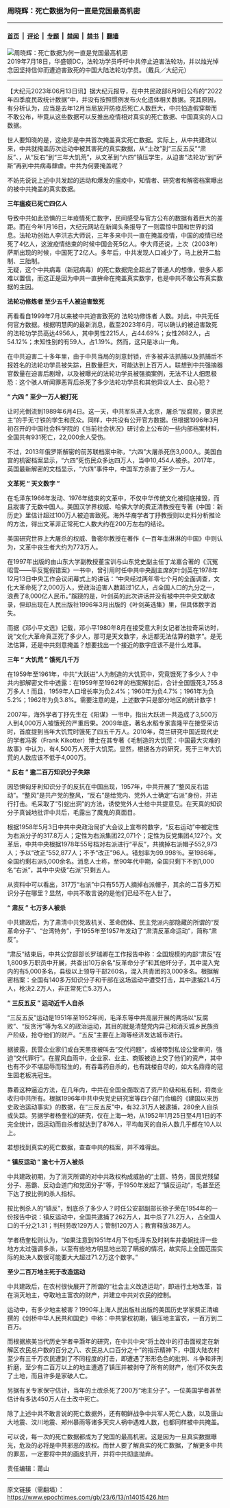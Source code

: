 ### 周晓辉：死亡数据为何一直是党国最高机密

---

#### [首页](../../../..?n14015426) &nbsp;|&nbsp; [评论](../../../../../epoch-comment?n14015426) &nbsp;|&nbsp; [专题](../../../../../epoch-special?n14015426) &nbsp;|&nbsp; [禁闻](../../../../../epoch-news?n14015426) &nbsp;|&nbsp; [禁书](../../../../../books?n14015426) &nbsp;|&nbsp; [翻墙](https://github.com/gfw-breaker/nogfw/blob/master/README.md?n14015426)


<div><img alt="周晓辉：死亡数据为何一直是党国最高机密" class="attachment-djy_600_400 size-djy_600_400 wp-post-image" src="https://i.epochtimes.com/assets/uploads/2020/10/1181e9c3191c7b56b2bb263875e59f36-600x400.jpg"/>
<div class="caption">
 2019年7月18日，华盛顿DC，法轮功学员呼吁中共停止迫害法轮功，并以烛光悼念因坚持信仰而遭迫害致死的中国大陆法轮功学员。（戴兵／大纪元）
</div></div><hr/><div class="post_content" id="artbody" itemprop="articleBody">
 <!-- article content begin -->
 <p>
  【大纪元2023年06月13日讯】据大纪元报导，在中共民政部6月9日公布的“2022年四季度民政统计数据”中，并没有按照惯例发布火化遗体相关数据。究其原因，有分析认为，应当是去年12月当局放开防疫后死亡人数巨大，中共怕造假穿帮而不敢公布，毕竟从这些数据可以反推出疫情相对真实的死亡数据、中国真实的人口数据。
 </p>
 <p>
  世人要知晓的是，这绝非是中共首次掩盖真实死亡数据。实际上，从中共建政以来，中共就掩盖历次运动中被其害死的真实数据，从“土改”到“三反五反”“肃反”、，从“反右”到“三年大饥荒”，从文革到“六四”镇压学生，从迫害“法轮功”到“萨斯”再到中共病毒肆虐。中共为何要掩盖呢？
 </p>
 <p>
  不妨先说说上述中共发起的运动和爆发的瘟疫中，知情者、研究者和解密档案曝出的被中共掩盖的真实数据。
 </p>
 <p>
  <strong>
   三年瘟疫已死亡四亿人
  </strong>
 </p>
 <p>
  导致中共如此恐惧的三年疫情死亡数字，民间感受与官方公布的数据有着巨大的差距。而在今年1月16日，大纪元网站在新闻头条报导了一则震惊中国和世界的消息。法轮功创始人李洪志大师说，三年多来中共一直在掩盖疫情，中国的疫情已经死了4亿人，这波疫情结束的时候中国会死5亿人。李大师还说，上次（2003年）萨斯出现的时候，中国死了2亿人。多年后，中共发现人口减少了，马上放开二胎制、三胎制。
  <br/>
  无疑，这个中共病毒（新冠病毒）的死亡数据完全超出了普通人的想像，很多人都难以置信，而这正是因为中共一直拚命在掩盖真实数字，也是中共不敢公布真实数据的主因。
 </p>
 <p>
  <strong>
   <ok href="https://www.epochtimes.com/gb/tag/%E6%B3%95%E8%BD%AE%E5%8A%9F%E4%BF%AE%E7%82%BC%E8%80%85.html">
    法轮功修炼者
   </ok>
   至少五千人被迫害致死
  </strong>
 </p>
 <p>
  再看看自1999年7月以来被中共迫害致死的
  <ok href="https://www.epochtimes.com/gb/tag/%E6%B3%95%E8%BD%AE%E5%8A%9F%E4%BF%AE%E7%82%BC%E8%80%85.html">
   法轮功修炼者
  </ok>
  人数。对此，中共无任何官方数据。根据明慧网的最新消息，截至2023年6月，可以确认的被迫害致死的法轮功学员高达4956人，其中男性2215人，占44.69%；女性2682人，占54.12%；未知性别的有59人，占1.19%。然而，这只是冰山一角。
 </p>
 <p>
  在中共迫害二十多年里，由于中共当局的刻意封锁，许多被非法抓捕以及抓捕后不报姓名的法轮功学员被失踪，且数量巨大，可能达到上百万人。联想到中共强摘器官数量在迫害后剧增，以及被曝光的法轮功学员被强摘案例，无法不让人细思极恐：这个骇人听闻罪恶背后杀死了多少法轮功学员和其他异议人士、良心犯？
 </p>
 <p>
  <strong>
   “
  </strong>
  <strong>
   六四
  </strong>
  <strong>
   ”
  </strong>
  <strong>
   至少一万人被打死
  </strong>
 </p>
 <p>
  让时光倒流到1989年6月4日。这一天，中共军队进入北京，屠杀“反腐败，要求民主”的手无寸铁的学生和民众。同样，中共没有公开官方数据。但根据1996年3月初召开的中国社会科学院的《当前社会状况》研讨会上公布的一些内部档案材料，全国共有931死亡，22,000余人受伤。
 </p>
 <p>
  不过，2013年俄罗斯解密的前苏联档案中称，“六四”大屠杀死伤3,000人。美国白宫的机密档案显示，“六四”死伤民众多达四万人，当中10,454人被杀。2017年，英国最新解密的文档显示，“六四”事件中，中国军方杀害了至少一万人。
 </p>
 <p>
  <strong>
   文革死
  </strong>
  <strong>
   “
  </strong>
  <strong>
   天文数字
  </strong>
  <strong>
   ”
  </strong>
 </p>
 <p>
  在毛泽东1966年发动、1976年结束的文革中，不仅中华传统文化被彻底摧毁，而且戕害了无数中国人。美国汉学界权威、哈佛大学的费正清教授在专著《中国：新历史》里估计超过100万人被迫害致死。海外华裔学者丁抒教授则以史料分析推论的方法，得出文革非正常死亡人数大约在200万左右的结论。
 </p>
 <p>
  美国研究世界上大屠杀的权威、鲁密尔教授在著作《一百年血淋淋的中国》中则认为，文革中丧生者大约为773万人。
 </p>
 <p>
  在1997年出版的由山东大学副教授董宝训与山东党史副主任丁龙嘉合著的《沉冤昭雪——平反冤假错案》一书中，曾引用时任中共中央副主席的叶剑英在1978年12月13日中央工作会议闭幕式上的讲话：“中央经过两年零七个月的全面调查，文化大革命死了2,000万人，受政治迫害人数超过1亿人，占全国人口的九分之一，浪费了8,000亿人民币。”蹊跷的是，叶剑英的此次讲话并没有被中共中央文献收录，但却出现在人民出版社1996年3月出版的《叶剑英选集》里，但具体数字消失。
 </p>
 <p>
  而据《邓小平文选》记载，邓小平1980年8月在接受意大利女记者法拉奇采访时，说“文化大革命真正死了多少人，那可是天文数字，永远都无法估算的数字”。是无法估算，还是中共刻意掩盖？想要找出一个接近的数字应该不是什么难事。
 </p>
 <p>
  <strong>
   三年
  </strong>
  <strong>
   “
  </strong>
  <strong>
   大饥荒
  </strong>
  <strong>
   ”
  </strong>
  <strong>
   饿死几千万
  </strong>
 </p>
 <p>
  在1959年至1961年，中共“大跃进”人为制造的大饥荒中，究竟饿死了多少人？中共内部解密文件中透露：在1959年至1962年的档案解封后，合计全国饿死3,755.8万多人！而且，1959年人口增长率为负2.4%；1960年为负4.7%；1961年为负5.2%；1962年为负3.8%。需要注意的是，上述数字只是部分地区的统计数字！
 </p>
 <p>
  2007年，海外学者丁抒先生在《阳谋》一书中，指出大跃进一共造成了3,500万人到4,000万人被饿死的严重后果。2009年底，著名水稻专家袁隆平在接受采访时，首度提到当年大饥荒时饿死了四五千万人。2010年，荷兰研究中国近现代史的学者冯客（Frank Kikotter）博士在其专著《毛制造的大饥荒：中国最大灾难的故事》中认为，有4,500万人死于大饥荒。显然，根据各方的研究，死于三年大饥荒的人数应该不低于4,000万。
 </p>
 <p>
  <strong>
   “
  </strong>
  <strong>
   反右
  </strong>
  <strong>
   ”
  </strong>
  <strong>
   逾二百万知识分子失踪
  </strong>
 </p>
 <p>
  因恐惧匈牙利知识分子的反抗在中国出现，1957年，中共开展了“整风反右运动”。“整风”是共产党的整风，“反右”是给党内、党外人士确定“右派”身份，并进行打击。毛采取了“引蛇出洞”的方法，诱使党外人士给中共提意见。在天真的知识分子真诚地批评中共后，毛露出了魔鬼的真面目。
 </p>
 <p>
  根据1958年5月3日中共中央政治局扩大会议上宣布的数字，“反右运动”中被定性为右派分子的317.8万人；定性为右派集团22,071个；定性为反党集团4,127个。文革后，中共中央根据1978年55号档对右派进行“平反”，共摘掉右派帽子552,973人；予以“改正”552,877人；不予“改正”96人。错划率为99.998％。至1986年，全国约剩右派5,000余名。消息人士称，至90年代中期，全国只剩下不到1,000名“右派”，其中中央级“右派”只剩五人。
 </p>
 <p>
  从资料中可以看出，317万“右派”中只有55万人摘掉右派帽子，其余的二百多万知识分子在哪里？显然，中共不敢言说的是他们已经不在人世了。
 </p>
 <p>
  <strong>
   “
  </strong>
  <strong>
   肃反
  </strong>
  <strong>
   ”
  </strong>
  <strong>
   七万多人被杀
  </strong>
 </p>
 <p>
  中共建政后，为了肃清中共党政机关、革命团体、民主党派内部隐藏的所谓的“反革命分子”、“台湾特务”，于1955年至1957年发动了“肃清反革命运动”，简称“肃反”。
 </p>
 <p>
  “肃反”结束后，中共公安部部长罗瑞卿在工作报告中称：全国规模的内部“肃反”在1,800多万职员中开展，共查出10万余名“反革命分子”和其他坏分子，其中混入党内的有5,000多名，县级以上领导干部260名，混入共青团的3,000多名。根据解密档案：全国有140多万知识分子和干部在这场运动中遭受打击，其中逮捕21.4万人，枪决2.2万人，非正常死亡5.3万人。
 </p>
 <p>
  <strong>
   “
  </strong>
  <strong>
   三反五反
  </strong>
  <strong>
   ”
  </strong>
  <strong>
   运动近千人自杀
  </strong>
 </p>
 <p>
  “三反五反”运动是1951年至1952年间，毛泽东等中共高层开展的两场以“反腐败”、“反贪污”等为名义的政治运动，其目的就是清楚党内异己和消灭城乡民族资产阶级，抢夺他们的财产。“五反”主要在上海等经济发达城市进行。
 </p>
 <p>
  据披露，民营企业家们或白天黑夜被叫去“交代问题”，或被带到私设公堂审问，强迫“交代罪行”。在腥风血雨中，企业家、业主、商贩被迫上交了他们的资产，其中也有不少不堪屈辱而轻生的，有吞毒药自杀的，也有跳楼自尽的，如大名鼎鼎的冠生园老板冼冠生。
 </p>
 <p>
  靠着这种逼迫方法，在几年内，中共在全国全面取消了资产阶级和私有制，将商业收归中共所有。根据1996年中共中央党史研究室等四个部门合编的《建国以来历史政治运动事实》的数据，在“三反五反”中，有32.31万人被逮捕，280余人自杀或失踪。另据学者杨奎松的研究，仅在上海一地，从1952年1月25日至4月1日的不完全统计，因运动而自杀者就达到了876人，平均每天的自杀人数几乎都在10人以上。
 </p>
 <p>
  若想找到真实的死亡数据，查查中共的档案，并不难得出。
 </p>
 <p>
  <strong>
   “
  </strong>
  <strong>
   镇反运动
  </strong>
  <strong>
   ”
  </strong>
  <strong>
   逾七十万人被杀
  </strong>
 </p>
 <p>
  中共建政初期，为了消灭所谓的对中共政权构成威胁的“土匪、特务，国民党残留分子、恶霸、反动会道门和党团分子”等，于1950年发起了“镇反运动”，毛甚至还下达了按比例的杀人指标。
 </p>
 <p>
  按比例杀人的“镇反”，到底杀了多少人？时任公安部副部长徐子荣在1954年的一份报告中说：镇反运动中，全国共逮捕了262万人，其中杀了71.2万人，占全国人口的千分之1.31；判刑劳改129万人；管制120万人；教育释放38万人。
 </p>
 <p>
  学者杨奎松则认为，“如果注意到1951年4月下旬毛泽东及时刹车并委婉批评一些地方太过强调多杀，以至有些地方明显地出现了瞒报的情况，故实际上全国范围实际的处决人数很可能要大大超过71.2万这个数字。”
 </p>
 <p>
  <strong>
   至少二百万地主死于改造运动
  </strong>
 </p>
 <p>
  中共建政后，在农村很快展开了所谓的“社会主义改造运动”，即进行土地改革，旨在消灭地主，夺取地主富农的财产，并建立中共对农民的控制。
 </p>
 <p>
  运动中，有多少地主被害？1990年上海人民出版社出版的美国历史学家费正清编撰的《剑桥中华人民共和国史》中称：中共掌权初期，镇压地主富农，一百万到二百万。
 </p>
 <p>
  而根据旅美当代历史学者辛灏年的研究，在中共中央“将土改中的打击面规定在新解区农民总户数的百分之八、农民总人口百分之十”的指示精神下，中国大陆农村至少有三千万农民遭到了不同程度的打击，即遭遇了形形色色的批判、斗争和非刑折磨，至少有二百万以上的地主遭遇了镇压并被剥夺了所有的财产，他们不仅失去了土地，而且许多是家破人亡。
 </p>
 <p>
  另据有关专家保守估计，当年的土改杀死了200万“地主分子”。一位美国学者甚至估计有多达450万人在土改中死亡。
 </p>
 <p>
  除了上述中共不敢言说的死亡数据外，还有朝鲜战争中共军人死亡人数，以及唐山大地震、汶川地震、郑州暴雨等诸多天灾人祸中遇难人数，也都同样被中共掩盖。
 </p>
 <p>
  可以说，每一次的死亡数据都成为了党国的最高机密。这是因为一旦真实数据曝光，危及的必将是中共邪恶的政权。而世人要了解真实的死亡数据，了解更多中共的罪恶，一定要将中共的画皮扒开，并将中共彻底抛弃。
 </p>
 <p>
  责任编辑：莆山
 </p>
 <!-- article content end -->
 <div id="below_article_ad">
 </div>
</div>


---

原文链接（需翻墙）：https://www.epochtimes.com/gb/23/6/13/n14015426.htm